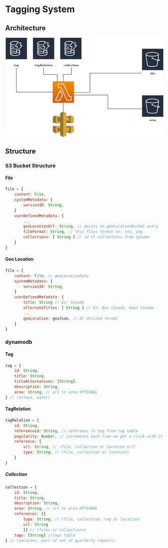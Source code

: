 # Tagging System

## Architecture

![architecture 1](./assets/images/taggingsystem4/architecture1.png)

## Structure

### S3 Bucket Structure

#### File

```javascript
file = {
    content: File,
    systemMetadata: {
        versionID: String,
    }
    userDefinedMetadata: {
        ...
        geoLocationUrl: String, // points to geoLocationBucket entry
        fileFormat: String, // this files format ex: csv, png
        collections: [ String ] // id of collections from dynamo
    }
}
```

#### Geo Location

```javascript
file = {
    content: File, // geoLocationData
    systemMetadata: {
        versionID: String,
    }
    userDefinedMetadata: {
        title: String // Ex: Canada
        alternateTitles: [ String ] // Ex: Bas Canada, Haut Canada
        ...
        geoLocation: geoJson, // Or desired format
    }
}
```

### dynamodb

#### Tag

```javascript
tag = {
    id: String,
    title: String,
    titleAlternatives: [String],
    description: String,
    area: String, // url to area OPTIONAL
} // (ottawa, water)
```

#### TagRelation

```javascript
tagRelation = {
    id: String,
    referenceid: String, // reference to tag from tag table
    popularity: Number, // increments each time we get a click with it as a filter
    reference: {
        url: String, // (file, collection or location url)
        type: String, // (file, collection or location)
    }
}
```

##### Collection

```javascript
collection = {
    id: String,
    title: String,
    description: String,
    area: String, // url to area OPTIONAL
    references: [{
        type: String, // (file, collection, tag or location)
        url: String
        }] // (files or collections)
    tags: [String] //tags table
} // (versions, part of set of quarterly reports)
```